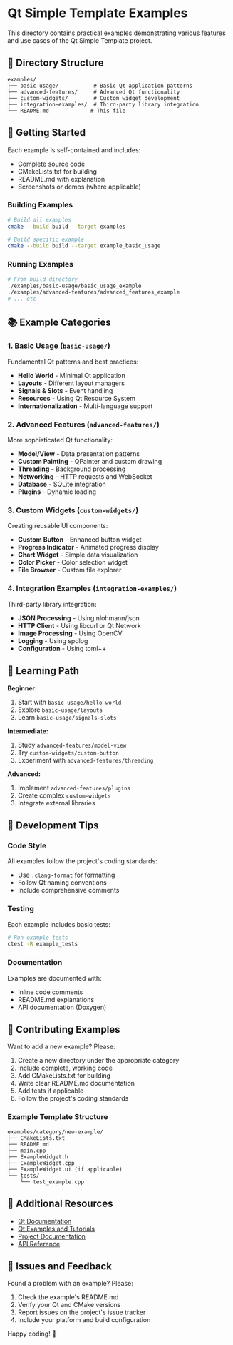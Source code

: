 # Qt Simple Template Examples

This directory contains practical examples demonstrating various features and use cases of the Qt Simple Template project.

## 📁 Directory Structure

```
examples/
├── basic-usage/           # Basic Qt application patterns
├── advanced-features/     # Advanced Qt functionality
├── custom-widgets/        # Custom widget development
├── integration-examples/  # Third-party library integration
└── README.md             # This file
```

## 🚀 Getting Started

Each example is self-contained and includes:
- Complete source code
- CMakeLists.txt for building
- README.md with explanation
- Screenshots or demos (where applicable)

### Building Examples

```bash
# Build all examples
cmake --build build --target examples

# Build specific example
cmake --build build --target example_basic_usage
```

### Running Examples

```bash
# From build directory
./examples/basic-usage/basic_usage_example
./examples/advanced-features/advanced_features_example
# ... etc
```

## 📚 Example Categories

### 1. Basic Usage (`basic-usage/`)

Fundamental Qt patterns and best practices:
- **Hello World** - Minimal Qt application
- **Layouts** - Different layout managers
- **Signals & Slots** - Event handling
- **Resources** - Using Qt Resource System
- **Internationalization** - Multi-language support

### 2. Advanced Features (`advanced-features/`)

More sophisticated Qt functionality:
- **Model/View** - Data presentation patterns
- **Custom Painting** - QPainter and custom drawing
- **Threading** - Background processing
- **Networking** - HTTP requests and WebSocket
- **Database** - SQLite integration
- **Plugins** - Dynamic loading

### 3. Custom Widgets (`custom-widgets/`)

Creating reusable UI components:
- **Custom Button** - Enhanced button widget
- **Progress Indicator** - Animated progress display
- **Chart Widget** - Simple data visualization
- **Color Picker** - Color selection widget
- **File Browser** - Custom file explorer

### 4. Integration Examples (`integration-examples/`)

Third-party library integration:
- **JSON Processing** - Using nlohmann/json
- **HTTP Client** - Using libcurl or Qt Network
- **Image Processing** - Using OpenCV
- **Logging** - Using spdlog
- **Configuration** - Using toml++

## 🎯 Learning Path

**Beginner:**
1. Start with `basic-usage/hello-world`
2. Explore `basic-usage/layouts`
3. Learn `basic-usage/signals-slots`

**Intermediate:**
1. Study `advanced-features/model-view`
2. Try `custom-widgets/custom-button`
3. Experiment with `advanced-features/threading`

**Advanced:**
1. Implement `advanced-features/plugins`
2. Create complex `custom-widgets`
3. Integrate external libraries

## 🔧 Development Tips

### Code Style
All examples follow the project's coding standards:
- Use `.clang-format` for formatting
- Follow Qt naming conventions
- Include comprehensive comments

### Testing
Each example includes basic tests:
```bash
# Run example tests
ctest -R example_tests
```

### Documentation
Examples are documented with:
- Inline code comments
- README.md explanations
- API documentation (Doxygen)

## 🤝 Contributing Examples

Want to add a new example? Please:

1. Create a new directory under the appropriate category
2. Include complete, working code
3. Add CMakeLists.txt for building
4. Write clear README.md documentation
5. Add tests if applicable
6. Follow the project's coding standards

### Example Template Structure

```
examples/category/new-example/
├── CMakeLists.txt
├── README.md
├── main.cpp
├── ExampleWidget.h
├── ExampleWidget.cpp
├── ExampleWidget.ui (if applicable)
└── tests/
    └── test_example.cpp
```

## 📖 Additional Resources

- [Qt Documentation](https://doc.qt.io/)
- [Qt Examples and Tutorials](https://doc.qt.io/qt-6/qtexamplesandtutorials.html)
- [Project Documentation](../docs/)
- [API Reference](../docs/api/)

## 🐛 Issues and Feedback

Found a problem with an example? Please:
1. Check the example's README.md
2. Verify your Qt and CMake versions
3. Report issues on the project's issue tracker
4. Include your platform and build configuration

Happy coding! 🎉
